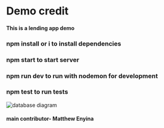 # Demo credit

#### This is a lending app demo

### npm install or i to install dependencies

### npm start to start server

### npm run dev to run with nodemon for development

### npm test to run tests

![database diagram](https://viewer.diagrams.net/?tags=%7B%7D&highlight=0000ff&edit=_blank&layers=1&nav=1&title=lending%20app%20diagram.drawio#R7Z1db%2BMoFIZ%2FTS9nFH%2BOc9lkOrvSdlajtqPtXFXUJgkjx0SYNMn8%2BgUDsR3qxG7TOApIVWVOMMGcFx77gMmVN56v%2FyJgMfuOE5heuYNkfeV9vXLdIByy%2F9ywEYah%2B0UYpgQlwjQoDffoDxRGR1mXKIG5tAkTxTilaFE3xjjLYExrNkAIXtWzTXCa1AwLMIW1anDDfQxSqGX7DyV0JqxRUMn9N0TTmfpmZyA%2FmQOVWRryGUjwqmLybq68McGYiqP5egxT3nb1dvnW8Om2YgRmtM0Jj6PJ1A1R9Og9DX%2F%2B%2FnflR2D8yZPFvIB0Ka%2F4Zw5JLqtMN6odWO0X%2FJCCZ24a5RQQKt3lDZiBOYAClEHCDE6RTlOwyFGRXVhmKE1uwQYvqSpIpUYTtIbJnfAWz8scd8sK40le%2BIQVfi8rwz8GKZpm7Dhm186%2FcURgzupyC3IqcxRniOo5IUvLy4SEwnVjAzpbtzA5QzyHlGxYlnVdklLJn9yB1PaqFIYTyUyzqiiUEUgxTrdll%2F5iB9JlXdznau7b77k7rsDRDBP0h%2Fsrle1b9WaRXqF5CjImbZDsmEa46MqFV1CajnGKucsznEHN6zxTQvDiAZAppNKwwCijRUMEI%2FbHmmY8%2BBxcBayuY5Z2yjT749kJHeMsp4Spi5cBmZNXkDt6RPFCFprCiSqfyIbnx8%2BYUjx%2FjyT29BpdKFIZ3qCdLrwPk4WnyeLHP43CYJdLEUjv2PAJsmkq3FiMpqB04yu%2BfrX1ty2%2B64rdLoxZw0%2FSYkCcoSSB2XE95L7uoYpLvI4ekYWVzdS5NJCywSoDlPWhZZbkmpu39XyH533N8yx%2Fv55Xg7XIO8oXIEbZ9FacGe5II%2BhNGuvmzhscVSqtijuFVgILj1bwGBxXf%2FvhEfYOj7C9LE4zgMAEqfJOQI7AUHJ80dyegTk8d3a0EUP91uPoyjAPHJEFx%2FmBY9g7OIZmgyMyExz%2BQHM7nAOUWnIclIZx5PD1cKMlR%2B%2FkcNy%2B0eF3iGNeIDr8Bv9cPDr0OOUC5PkKk7OPWZ2QHk3qMI4ekS4XS4%2F%2B6RH0TY9ID3qbRA%2FRLcyjR6THrxP8fAngOL4WjGOFr48J13HMvo52XNsg1jJc%2BtoGb3dxgxNG7UZ1J3CatfK%2BhwI7P9XH4gbRc5oXNzg9097X56cMW9zgGzpF5etTVCCOn7Ll%2FNyhf9oVDk36MO8mwE5U9fHAeIAgYe8EMXuiyjd0okoNShW3PwPWZ2O7yOGwOIxjR2Cnqs6QHcO%2B2RHoM1Xf%2Bn76eAM9jjRaBIZOXAX6TMQyh%2BTp%2FNdan4E4zENJh%2FkJi5JTocRxe2dJhwDn2ZLkHeNDg38uHh56ADMmkH1l8nRNLT8O6sM8fuhxz4fC6Xsh8gowLn8eK1BrRLbzWMOg3Sjv%2Bh82zNsoZB%2FzWKLX7MXLiXGvhx0Nm7gKDI08qnf67Fu5naVhHOxDG3fs42GxiRbnsqVDaOOOWicxECR63DEnsQ07ttGGeSSxYcczJEnv%2BzuEZkcdQ0OjjqEedUxYR7HsaCMO89ihhxwtO3pnR%2B9bPIQdQpmXyI7DIcXLZIceuQRz%2Fi6NRcdBbRiHjqjD%2FmEWHadCR%2F97PEQdbikukB2iW5jHjki%2FZWA9my6bX8M0jx1N2jCPHR3ezLDsOBk7et%2FhQT34mMqOoZnsGOpzoTRbP1Fk9yVtoQ7j6DF0LT3OkB5R7%2FTosG%2FUBdJDdAsD6aHPfyYwjwlaUIQzC5CDAjEPIC3C2zCZQtXmrFkR3dzBFHBF3ZSf1DzlcsbQeSo7O8ySa%2F7DVCx5c8ek84C%2Fg2zD5cGvC24JU4FQJE6rpOIleSmyFiWuEX2sHP%2FiRXwOZOrrWg06PKFoxapONo%2FVROUsnixPK1LqPNEevBEaNSZNOV6SGO5pbfXjRVTxsBEwh1f7bH92q7Y1kTKSwkMv9SrvkekPDuVKB3BkTSXRXCULVYS4VHlWKUutIH%2BnIGe3INEUWkHH0ve2QRr0rG5bquKqq5LdfszwFGcgvcXFeMez%2FIaUbqQ4wZLiHb1LdZaK%2FFUV5Kvq3O0%2B%2BzvDETWptg07qMmml8taS%2B1ddzTOoMUqUTtSHU0VQUtVtFiX%2BLEjlXrVVA4wfvDWkcod1keqYIfGbx6pWLL8zUORvfzhSO%2Fmfw%3D%3D)

#### main contributor- Matthew Enyina
